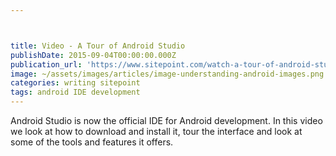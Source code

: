 ```yaml
---



title: Video - A Tour of Android Studio
publishDate: 2015-09-04T00:00:00.000Z
publication_url: 'https://www.sitepoint.com/watch-a-tour-of-android-studio/'
image: ~/assets/images/articles/image-understanding-android-images.png
categories: writing sitepoint
tags: android IDE development
---
```


Android Studio is now the official IDE for Android development. In this video we look at how to download and install it, tour the interface and look at some of the tools and features it offers.
